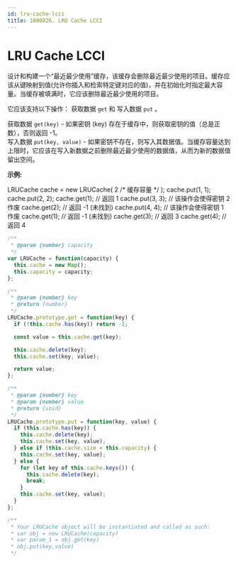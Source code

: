 ```yaml
---
id: lru-cache-lcci
title: 1000026. LRU Cache LCCI
---
```


# LRU Cache LCCI

设计和构建一个“最近最少使用”缓存，该缓存会删除最近最少使用的项目。缓存应该从键映射到值(允许你插入和检索特定键对应的值)，并在初始化时指定最大容量。当缓存被填满时，它应该删除最近最少使用的项目。

它应该支持以下操作： 获取数据 `get` 和 写入数据 `put` 。

获取数据 `get(key)` - 如果密钥 (key) 存在于缓存中，则获取密钥的值（总是正数），否则返回 -1。  
写入数据 `put(key, value)` - 如果密钥不存在，则写入其数据值。当缓存容量达到上限时，它应该在写入新数据之前删除最近最少使用的数据值，从而为新的数据值留出空间。

**示例:**

LRUCache cache = new LRUCache( 2 /\* 缓存容量 \*/ ); cache.put(1, 1); cache.put(2, 2); cache.get(1); // 返回 1 cache.put(3, 3); // 该操作会使得密钥 2 作废 cache.get(2); // 返回 -1 (未找到) cache.put(4, 4); // 该操作会使得密钥 1 作废 cache.get(1); // 返回 -1 (未找到) cache.get(3); // 返回 3 cache.get(4); // 返回 4



```javascript
/**
 * @param {number} capacity
 */
var LRUCache = function(capacity) {
  this.cache = new Map();
  this.capacity = capacity;
};

/** 
 * @param {number} key
 * @return {number}
 */
LRUCache.prototype.get = function(key) {
  if (!this.cache.has(key)) return -1;

  const value = this.cache.get(key);

  this.cache.delete(key);
  this.cache.set(key, value);

  return value;
};

/** 
 * @param {number} key 
 * @param {number} value
 * @return {void}
 */
LRUCache.prototype.put = function(key, value) {
  if (this.cache.has(key)) {
    this.cache.delete(key);
    this.cache.set(key, value);
  } else if (this.cache.size < this.capacity) {
    this.cache.set(key, value);
  } else {
    for (let key of this.cache.keys()) {
      this.cache.delete(key);
      break;
    }
    this.cache.set(key, value);
  }
};

/**
 * Your LRUCache object will be instantiated and called as such:
 * var obj = new LRUCache(capacity)
 * var param_1 = obj.get(key)
 * obj.put(key,value)
 */
```